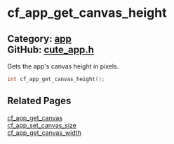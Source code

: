 [](../header.md ':include')

# cf_app_get_canvas_height

Category: [app](https://github.com/RandyGaul/cute_framework/blob/master/docs/api_reference?id=app)  
GitHub: [cute_app.h](https://github.com/RandyGaul/cute_framework/blob/master/include/cute_app.h)  
---

Gets the app's canvas height in pixels.

```cpp
int cf_app_get_canvas_height();
```

## Related Pages

[cf_app_get_canvas](https://github.com/RandyGaul/cute_framework/blob/master/docs/app/cf_app_get_canvas.md)  
[cf_app_set_canvas_size](https://github.com/RandyGaul/cute_framework/blob/master/docs/app/cf_app_set_canvas_size.md)  
[cf_app_get_canvas_width](https://github.com/RandyGaul/cute_framework/blob/master/docs/app/cf_app_get_canvas_width.md)  
